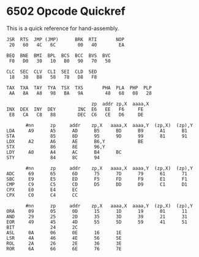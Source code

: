 6502 Opcode Quickref
====================

This is a quick reference for hand-assembly.

    JSR  RTS  JMP (JMP)      BRK  RTI       NOP
     20   60   4C   6C        00   40        EA

    BEQ  BNE  BMI  BPL  BCS  BCC  BVS  BVC
     F0   D0   30   10   B0   90   70   50

    CLC  SEC  CLV  CLI  SEI  CLD  SED
     18   38   B8   58   78   D8   F8

    TAX  TXA  TAY  TYA  TSX  TXS       PHA  PLA  PHP  PLP
     AA   8A   A8   98   BA   9A        48   68   08   28

                                   zp  addr zp,X  aaaa,X
    INX  DEX  INY  DEY        INC  E6   EE   F6     FE
     E8   CA   C8   88        DEC  C6   CE   D6     DE

           #nn      zp     addr    zp,X   aaaa,X  aaaa,Y  (zp,X)  (zp),Y
    LDA     A9      A5      AD      B5      BD      B9      A1      B1
    STA             85      8D      95      9D      99      81      91
    LDX     A2      A6      AE      B6,Y            BE
    STX             86      8E      96,Y
    LDY     A0      A4      AC      B4      BC
    STY             84      8C      94

           #nn      zp     addr    zp,X   aaaa,X  aaaa,Y  (zp,X)  (zp),Y
    ADC     69      65      6D      75      7D      79      61      71
    SBC     E9      E5      ED      F5      FD      F9      E1      F1
    CMP     C9      C5      CD      D5      DD      D9      C1      D1
    CPX     E0      E4      EC
    CPX     C0      C4      CC

           #nn      zp     addr    zp,X   aaaa,X  aaaa,Y  (zp,X)  (zp),Y
    ORA     09      05      0D      15      1D      19      01      11
    AND     29      25      2D      35      3D      39      21      31
    EOR     49      45      4D      55      5D      59      41      51
    BIT             24      2C
    ASL     0A      06      0E      16      1E
    LSR     4A      46      4E      56      5E
    ROL     2A      26      2E      36      3E
    ROR     6A      66      6E      76      7E
